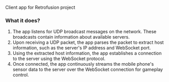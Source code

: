 Client app for Retrofusion project

### What it does?

1. The app listens for UDP broadcast messages on the network. These broadcasts contain information about available servers.
2.	Upon receiving a UDP packet, the app parses the packet to extract host information, such as the server's IP address and WebSocket port.
3.	Using the extracted host information, the app establishes a connection to the server using the WebSocket protocol.
4.	Once connected, the app continuously streams the mobile phone's sensor data to the server over the WebSocket connection for gameplay control.